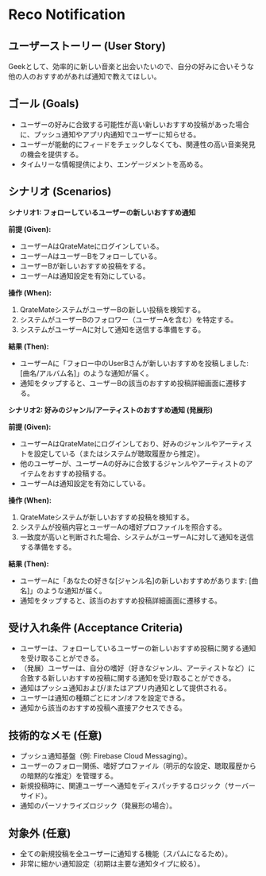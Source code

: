 # Reco Notification

## ユーザーストーリー (User Story)

Geekとして、効率的に新しい音楽と出会いたいので、自分の好みに合いそうな他の人のおすすめがあれば通知で教えてほしい。

## ゴール (Goals)

- ユーザーの好みに合致する可能性が高い新しいおすすめ投稿があった場合に、プッシュ通知やアプリ内通知でユーザーに知らせる。
- ユーザーが能動的にフィードをチェックしなくても、関連性の高い音楽発見の機会を提供する。
- タイムリーな情報提供により、エンゲージメントを高める。

## シナリオ (Scenarios)

**シナリオ1: フォローしているユーザーの新しいおすすめ通知**

**前提 (Given):**

- ユーザーAはQrateMateにログインしている。
- ユーザーAはユーザーBをフォローしている。
- ユーザーBが新しいおすすめ投稿をする。
- ユーザーAは通知設定を有効にしている。

**操作 (When):**

1. QrateMateシステムがユーザーBの新しい投稿を検知する。
2. システムがユーザーBのフォロワー（ユーザーAを含む）を特定する。
3. システムがユーザーAに対して通知を送信する準備をする。

**結果 (Then):**

- ユーザーAに「フォロー中のUserBさんが新しいおすすめを投稿しました: [曲名/アルバム名]」のような通知が届く。
- 通知をタップすると、ユーザーBの該当のおすすめ投稿詳細画面に遷移する。

**シナリオ2: 好みのジャンル/アーティストのおすすめ通知 (発展形)**

**前提 (Given):**

- ユーザーAはQrateMateにログインしており、好みのジャンルやアーティストを設定している（またはシステムが聴取履歴から推定）。
- 他のユーザーが、ユーザーAの好みに合致するジャンルやアーティストのアイテムをおすすめ投稿する。
- ユーザーAは通知設定を有効にしている。

**操作 (When):**

1. QrateMateシステムが新しいおすすめ投稿を検知する。
2. システムが投稿内容とユーザーAの嗜好プロファイルを照合する。
3. 一致度が高いと判断された場合、システムがユーザーAに対して通知を送信する準備をする。

**結果 (Then):**

- ユーザーAに「あなたの好きな[ジャンル名]の新しいおすすめがあります: [曲名]」のような通知が届く。
- 通知をタップすると、該当のおすすめ投稿詳細画面に遷移する。

## 受け入れ条件 (Acceptance Criteria)

- ユーザーは、フォローしているユーザーの新しいおすすめ投稿に関する通知を受け取ることができる。
- （発展）ユーザーは、自分の嗜好（好きなジャンル、アーティストなど）に合致する新しいおすすめ投稿に関する通知を受け取ることができる。
- 通知はプッシュ通知および/またはアプリ内通知として提供される。
- ユーザーは通知の種類ごとにオン/オフを設定できる。
- 通知から該当のおすすめ投稿へ直接アクセスできる。

## 技術的なメモ (任意)

- プッシュ通知基盤（例: Firebase Cloud Messaging）。
- ユーザーのフォロー関係、嗜好プロファイル（明示的な設定、聴取履歴からの暗黙的な推定）を管理する。
- 新規投稿時に、関連ユーザーへ通知をディスパッチするロジック（サーバーサイド）。
- 通知のパーソナライズロジック（発展形の場合）。

## 対象外 (任意)

- 全ての新規投稿を全ユーザーに通知する機能（スパムになるため）。
- 非常に細かい通知設定（初期は主要な通知タイプに絞る）。

